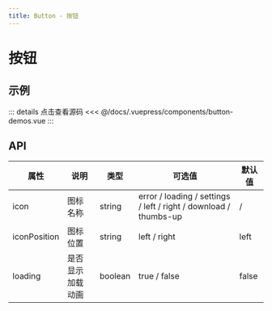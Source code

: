 ```yaml
---
title: Button - 按钮
---
```

# 按钮

## 示例

<ClientOnly>
  <button-demos />
</ClientOnly>


::: details 点击查看源码
<<< @/docs/.vuepress/components/button-demos.vue
:::


## API

| 属性 | 说明 | 类型   | 可选值       | 默认值 |
| ---- | ------ |------ | ------------ | ------ |
| icon | 图标名称  | string  | error / loading / settings / left / right / download / thumbs-up | / |
| iconPosition |  图标位置 | string | left / right | left |
| loading | 是否显示加载动画 | boolean | true / false | false |